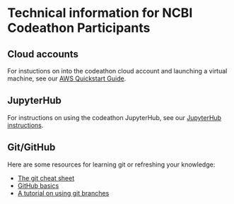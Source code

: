 # Technical information for NCBI Codeathon Participants

## Cloud accounts
For instuctions on into the codeathon cloud account and launching a virtual machine, see our [AWS Quickstart Guide](/aws-instructions.md).

## JupyterHub
For instructions on using the codeathon JupyterHub, see our [JupyterHub instructions](/jupyterhub-instructions.md).

## Git/GitHub
Here are some resources for learning git or refreshing your knowledge:
- [The git cheat sheet](https://education.github.com/git-cheat-sheet-education.pdf)
- [GitHub basics](https://docs.github.com/en/get-started/quickstart/hello-world)
- [A tutorial on using git branches](https://www.atlassian.com/git/tutorials/using-branches)
